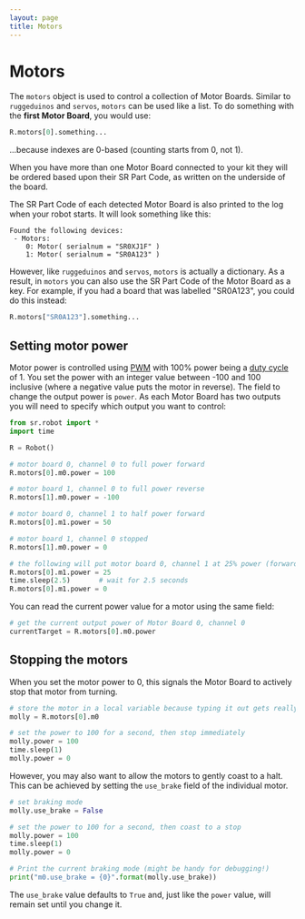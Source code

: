```yaml
---
layout: page
title: Motors
---
```


Motors
======

The `motors` object is used to control a collection of Motor Boards.
Similar to `ruggeduinos` and `servos`, `motors` can be used like a list.
To do something with the **first Motor Board**, you would use:

~~~~~ python
R.motors[0].something...
~~~~~

...because indexes are 0-based (counting starts from 0, not 1).

When you have more than one Motor Board connected to your kit they will be ordered based upon their SR Part Code, as written on the underside of the board.

The SR Part Code of each detected Motor Board is also printed to the log when your robot starts.
It will look something like this:

~~~~~ not-code
Found the following devices:
 - Motors:
    0: Motor( serialnum = "SR0XJ1F" )
    1: Motor( serialnum = "SR0A123" )
~~~~~


However, like `ruggeduinos` and `servos`, `motors` is actually a dictionary.
As a result, in `motors` you can also use the SR Part Code of the Motor Board as a key.
For example, if you had a board that was labelled "SR0A123",
you could do this instead:

~~~~~ python
R.motors["SR0A123"].something...
~~~~~

Setting motor power
-------------------

Motor power is controlled using [PWM](https://en.wikipedia.org/wiki/Pulse-width_modulation) with 100% power being a [duty cycle](https://en.wikipedia.org/wiki/Duty_cycle) of 1. You set the power with an integer value between -100 and 100 inclusive (where a negative value puts the motor in reverse). The field to change the output power is `power`. As each Motor Board has two outputs you will need to specify which output you want to control:

~~~~~ python
from sr.robot import *
import time

R = Robot()

# motor board 0, channel 0 to full power forward
R.motors[0].m0.power = 100

# motor board 1, channel 0 to full power reverse
R.motors[1].m0.power = -100

# motor board 0, channel 1 to half power forward
R.motors[0].m1.power = 50

# motor board 1, channel 0 stopped
R.motors[1].m0.power = 0

# the following will put motor board 0, channel 1 at 25% power (forwards) for 2.5 seconds:
R.motors[0].m1.power = 25
time.sleep(2.5)       # wait for 2.5 seconds
R.motors[0].m1.power = 0
~~~~~

You can read the current power value for a motor using the same field:

~~~~~ python
# get the current output power of Motor Board 0, channel 0
currentTarget = R.motors[0].m0.power
~~~~~

Stopping the motors
-------------------

When you set the motor power to 0, this signals the Motor Board to actively stop that motor from turning.

~~~~~ python
# store the motor in a local variable because typing it out gets really boring
molly = R.motors[0].m0

# set the power to 100 for a second, then stop immediately
molly.power = 100
time.sleep(1)
molly.power = 0
~~~~~

However, you may also want to allow the motors to gently coast to a halt.
This can be achieved by setting the `use_brake` field of the individual motor.

~~~~~ python
# set braking mode
molly.use_brake = False

# set the power to 100 for a second, then coast to a stop
molly.power = 100
time.sleep(1)
molly.power = 0

# Print the current braking mode (might be handy for debugging!)
print("m0.use_brake = {0}".format(molly.use_brake))
~~~~~

The `use_brake` value defaults to `True` and, just like the `power` value,
will remain set until you change it.
